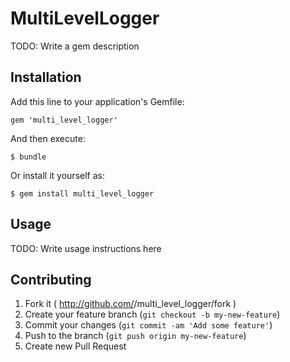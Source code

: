 # MultiLevelLogger

TODO: Write a gem description

## Installation

Add this line to your application's Gemfile:

    gem 'multi_level_logger'

And then execute:

    $ bundle

Or install it yourself as:

    $ gem install multi_level_logger

## Usage

TODO: Write usage instructions here

## Contributing

1. Fork it ( http://github.com/<my-github-username>/multi_level_logger/fork )
2. Create your feature branch (`git checkout -b my-new-feature`)
3. Commit your changes (`git commit -am 'Add some feature'`)
4. Push to the branch (`git push origin my-new-feature`)
5. Create new Pull Request
